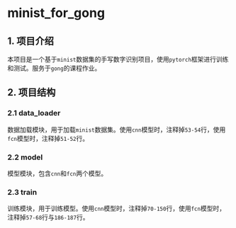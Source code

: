 # minist_for_gong

## 1. 项目介绍

本项目是一个基于`minist`数据集的手写数字识别项目，使用`pytorch`框架进行训练和测试。服务于`gong`的课程作业。

## 2. 项目结构

### 2.1 data_loader

数据加载模块，用于加载`minist`数据集。使用`cnn`模型时，注释掉`53-54`行，使用`fcn`模型时，注释掉`51-52`行。

### 2.2 model

模型模块，包含`cnn`和`fcn`两个模型。

### 2.3 train

训练模块，用于训练模型。使用`cnn`模型时，注释掉`70-150`行，使用`fcn`模型时，注释掉`57-68`行与`186-187`行。
